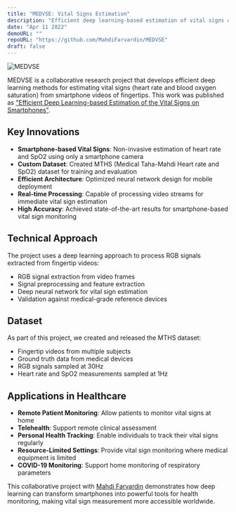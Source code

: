 ```yaml
---
title: "MEDVSE: Vital Signs Estimation"
description: "Efficient deep learning-based estimation of vital signs on smartphones using fingertip videos."
date: "Apr 11 2022"
demoURL: ""
repoURL: "https://github.com/MahdiFarvardin/MEDVSE"
draft: false
---
```


![MEDVSE](/images/projects/medvse.jpg)

MEDVSE is a collaborative research project that develops efficient deep learning methods for estimating vital signs (heart rate and blood oxygen saturation) from smartphone videos of fingertips. This work was published as ["Efficient Deep Learning-based Estimation of the Vital Signs on Smartphones"](https://arxiv.org/abs/2204.08989).

## Key Innovations

- **Smartphone-based Vital Signs**: Non-invasive estimation of heart rate and SpO2 using only a smartphone camera
- **Custom Dataset**: Created MTHS (Medical Taha-Mahdi Heart rate and SpO2) dataset for training and evaluation
- **Efficient Architecture**: Optimized neural network design for mobile deployment
- **Real-time Processing**: Capable of processing video streams for immediate vital sign estimation
- **High Accuracy**: Achieved state-of-the-art results for smartphone-based vital sign monitoring

## Technical Approach

The project uses a deep learning approach to process RGB signals extracted from fingertip videos:
- RGB signal extraction from video frames
- Signal preprocessing and feature extraction
- Deep neural network for vital sign estimation
- Validation against medical-grade reference devices

## Dataset

As part of this project, we created and released the MTHS dataset:
- Fingertip videos from multiple subjects
- Ground truth data from medical devices
- RGB signals sampled at 30Hz
- Heart rate and SpO2 measurements sampled at 1Hz

## Applications in Healthcare

- **Remote Patient Monitoring**: Allow patients to monitor vital signs at home
- **Telehealth**: Support remote clinical assessment
- **Personal Health Tracking**: Enable individuals to track their vital signs regularly
- **Resource-Limited Settings**: Provide vital sign monitoring where medical equipment is limited
- **COVID-19 Monitoring**: Support home monitoring of respiratory parameters

This collaborative project with [Mahdi Farvardin](https://github.com/MahdiFarvardin) demonstrates how deep learning can transform smartphones into powerful tools for health monitoring, making vital sign measurement more accessible worldwide.
